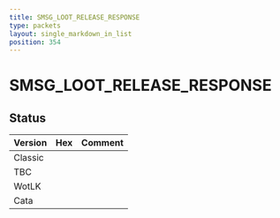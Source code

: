 ```yaml
---
title: SMSG_LOOT_RELEASE_RESPONSE
type: packets
layout: single_markdown_in_list
position: 354
---
```


# SMSG_LOOT_RELEASE_RESPONSE

## Status

Version | Hex | Comment
---------- | ---------- | ---------- 
Classic |  |  
TBC |  |  
WotLK |  |  
Cata |  |  
